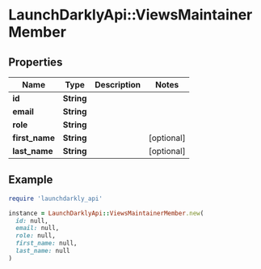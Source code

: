 # LaunchDarklyApi::ViewsMaintainerMember

## Properties

| Name | Type | Description | Notes |
| ---- | ---- | ----------- | ----- |
| **id** | **String** |  |  |
| **email** | **String** |  |  |
| **role** | **String** |  |  |
| **first_name** | **String** |  | [optional] |
| **last_name** | **String** |  | [optional] |

## Example

```ruby
require 'launchdarkly_api'

instance = LaunchDarklyApi::ViewsMaintainerMember.new(
  id: null,
  email: null,
  role: null,
  first_name: null,
  last_name: null
)
```

